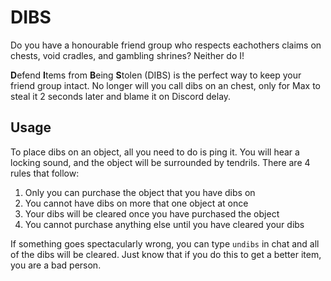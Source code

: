 # DIBS

Do you have a honourable friend group who respects eachothers claims on chests, void cradles, and gambling shrines? Neither do I!

**D**efend **I**tems from **B**eing **S**tolen (DIBS) is the perfect way to keep your friend group intact. No longer will you call dibs on an chest, only for Max to steal it 2 seconds later and blame it on Discord delay.

## Usage

To place dibs on an object, all you need to do is ping it. You will hear a locking sound, and the object will be surrounded by tendrils. There are 4 rules that follow:
1. Only you can purchase the object that you have dibs on
2. You cannot have dibs on more that one object at once
3. Your dibs will be cleared once you have purchased the object
4. You cannot purchase anything else until you have cleared your dibs

If something goes spectacularly wrong, you can type `undibs` in chat and all of the dibs will be cleared. Just know that if you do this to get a better item, you are a bad person.

